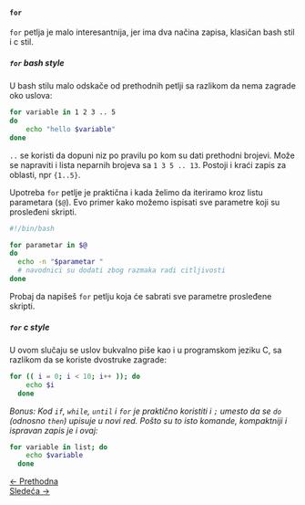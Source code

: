 <link rel="stylesheet" href="/UNIX-beginner-course/assets/css/custom.css">

#### `for`

`for` petlja je malo interesantnija, jer ima dva načina zapisa, klasičan bash stil i c stil.

##### `for` bash style
U bash stilu malo odskače od prethodnih petlji sa razlikom da nema zagrade oko uslova:

```bash
for variable in 1 2 3 .. 5
do
    echo "hello $variable"
done
```

`..` se koristi da dopuni niz po pravilu po kom su dati prethodni brojevi. Može se napraviti i lista neparnih brojeva sa `1 3 5 .. 13`. Postoji i kraći zapis za oblasti, npr `{1..5}`.

Upotreba `for` petlje je praktična i kada želimo da iteriramo kroz listu parametara (`$@`). Evo primer kako možemo ispisati sve parametre koji su prosleđeni skripti.

```bash
#!/bin/bash

for parametar in $@
do
  echo -n "$parametar "
  # navodnici su dodati zbog razmaka radi citljivosti
done
```

Probaj da napišeš `for` petlju koja će sabrati sve parametre prosleđene skripti.

##### `for` c style
U ovom slučaju se uslov bukvalno piše kao i u programskom jeziku C, sa razlikom da se koriste dvostruke zagrade:

```bash
for (( i = 0; i < 10; i++ )); do
    echo $i
  done
```

*Bonus: Kod `if`, `while`, `until` i `for` je praktično koristiti i `;` umesto da se `do` (odnosno `then`) upisuje u novi red. Pošto su to isto komande, kompaktniji i ispravan zapis je i ovaj:*

```bash
for variable in list; do
    echo $variable
  done
```

<div class="nav-buttons-wrapper">
  <div class="nav-left">
    <a href="6_11-until.html" class="button-nav">← Prethodna</a>
  </div>
  <div class="nav-right">
    <a href="6_13-vezbe.html" class="button-nav">Sledeća →</a>
  </div>
</div>